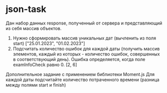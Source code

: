 # json-task
Дан набор данных response, полученный от сервера и представляющий из себя массив объектов.

1. Нужно сформировать массив уникальных дат (вычленить из поля start)
    ["25.01.2023", "01.02.2023"]
2. Подсчитать количество ошибок для каждой даты (получить массив элементов, каждый из которых - количество ошибок, совершенных в соответствующий день). 
Ошибка определяется, когда поле examInfoCheck равно 0.
    [2, 6]

Дополнительное задание с применением библиотеки Moment.js
Для каждой даты подсчитайте количество потраченного времени (разница между полями start и finish)
